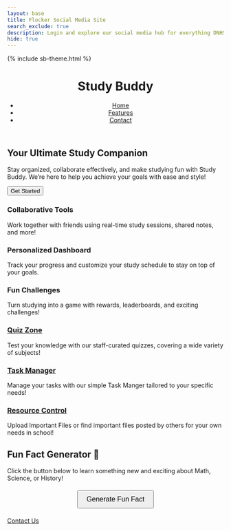 ```yaml
---
layout: base
title: Flocker Social Media Site
search_exclude: true
description: Login and explore our social media hub for everything DNHS
hide: true
---
```

<meta charset="UTF-8">
<meta name="viewport" content="width=device-width, initial-scale=1.0">
<title>Study Buddy</title>
{% include sb-theme.html %}
<header>
    <h1>Study Buddy</h1>
    <nav>
        <ul>
            <li><a href="#">Home</a></li>
            <li><a href="#features">Features</a></li>
            <li><a href="#contact">Contact</a></li>
        </ul>
    </nav>
</header>
<section class="hero">
    <h2>Your Ultimate Study Companion</h2>
    <p>Stay organized, collaborate effectively, and make studying fun with Study Buddy. We’re here to help you achieve your goals with ease and style!</p>
    <button>Get Started</button>
</section>
<section id="features" class="features">
    <div class="feature">
        <h3>Collaborative Tools</h3>
        <p>Work together with friends using real-time study sessions, shared notes, and more!</p>
    </div>
    <div class="feature">
        <h3>Personalized Dashboard</h3>
        <p>Track your progress and customize your study schedule to stay on top of your goals.</p>
    </div>
    <div class="feature">
        <h3>Fun Challenges</h3>
        <p>Turn studying into a game with rewards, leaderboards, and exciting challenges!</p>
    </div>
    <div class="feature">
        <h3><a href="{{site.baseurl}}/quizzone">Quiz Zone</a></h3>
        <p>Test your knowledge with our staff-curated quizzes, covering a wide variety of subjects!</p>
    </div>
    <div class="feature">
        <h3><a href="{{site.baseurl}}/task_manager">Task Manager</a></h3>
        <p>Manage your tasks with our simple Task Manger tailored to your specific needs!</p>
    </div>
    <div class="feature">
        <h3><a href="{{site.baseurl}}/resource_corner">Resource Control</a></h3>
        <p>Upload Important Files or find important files posted by others for your own needs in school!</p>
    </div>
</section>

## Fun Fact Generator 🎉
Click the button below to learn something new and exciting about Math, Science, or History!
<section class="hero">
    <div id="fun-fact-container" style="text-align: center; margin-top: 20px;">
    <button id="generate-fact" style="padding: 10px 20px; font-size: 16px; cursor: pointer;">
        Generate Fun Fact
    </button>
    <p id="fun-fact" style="margin-top: 20px; font-size: 18px; font-style: italic; color: #FFF;"></p>
    </div>
</section>
<script>
document.addEventListener("DOMContentLoaded", () => {
  const facts = [
    // Math facts
    "The number zero was invented independently by ancient mathematicians in India and the Maya civilization.",
    "A 'googol' is the digit 1 followed by 100 zeros.",
    "The word 'hundred' comes from the Old Norse term 'hundrath,' which actually means 120.",
    "Pi (π) has been calculated to over 31 trillion digits as of 2024.",
    "Leonhard Euler introduced the concept of a mathematical function.",
    "Prime numbers are so important that they are used to secure online transactions.",
    "A perfect number is a positive integer that is equal to the sum of its proper divisors, excluding itself.",
    "The Fibonacci sequence is found everywhere in nature, from sunflower spirals to pinecones.",
    "The most common favorite number worldwide is 7.",
    "The concept of infinity was first studied by Greek philosopher Zeno in his paradoxes.",
    // Science facts
    "Water can boil and freeze at the same time under specific pressure conditions, called the triple point.",
    "Bananas are radioactive because they contain potassium-40, a radioactive isotope of potassium.",
    "Octopuses have three hearts, and their blood is blue due to copper-based hemocyanin.",
    "Lightning strikes the Earth about 8 million times per day.",
    "The DNA in a single human cell, if uncoiled, would stretch about 2 meters.",
    "Venus is the hottest planet in the solar system, despite Mercury being closer to the Sun.",
    "Your body contains about 37.2 trillion cells.",
    "The speed of light is 299,792 kilometers per second.",
    "Ants have been around for over 100 million years, outliving the dinosaurs.",
    "The human brain generates enough electricity to power a small LED light bulb.",
    // History facts
    "The Great Wall of China is not a single continuous wall but a series of walls built over centuries.",
    "Cleopatra lived closer in time to the moon landing than to the construction of the Great Pyramid of Giza.",
    "Napoleon was not short; he was 5'6\" or 5'7\", average height for his time.",
    "The Eiffel Tower was supposed to be dismantled after 20 years.",
    "Albert Einstein was offered the presidency of Israel in 1952 but declined.",
    "The shortest war in history was between Britain and Zanzibar on August 27, 1896. It lasted 38 minutes.",
    "The ancient Romans used lead pipes for plumbing, coining the term 'plumber' from the Latin word for lead, 'plumbum.'",
    "Shakespeare invented over 1,700 words we still use today, including 'eyeball' and 'bedroom.'",
    "In 1969, Apollo 11 astronauts left mirrors on the Moon to reflect lasers for measuring the distance between the Earth and the Moon.",
    "The longest reigning monarch in history was Louis XIV of France, who ruled for 72 years and 110 days."
  ];
  const generateFactButton = document.getElementById("generate-fact");
  const funFactDisplay = document.getElementById("fun-fact");
  generateFactButton.addEventListener("click", () => {
    const randomIndex = Math.floor(Math.random() * facts.length);
    funFactDisplay.textContent = facts[randomIndex];
  });
});
</script>

<footer>
    <p><a href="#contact">Contact Us</a></p>
</footer>